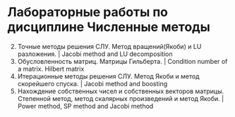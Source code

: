 # Лабораторные работы по дисциплине Численные методы

2. Точные методы решения СЛУ. Метод вращений(Якоби) и LU разложения. | Jacobi method and LU decomposition
3. Обусловленность матриц. Матрицы Гильберта. | Condition number of a matrix. Hilbert matrix
4. Итерационные методы решения СЛУ. Метод Якоби и метод скорейшего спуска. | Jacobi method and boosting
5. Нахождение собственных чисел и собственных векторов матрицы. Степенной метод, метод скалярных произведений и метод Якоби. | Power method, SP method and Jacobi method
